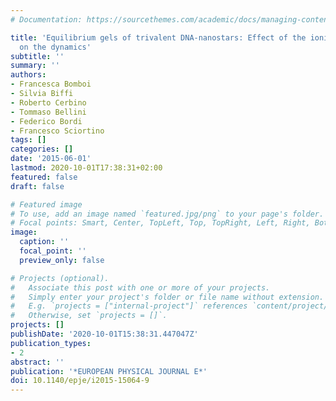 ```yaml
---
# Documentation: https://sourcethemes.com/academic/docs/managing-content/

title: 'Equilibrium gels of trivalent DNA-nanostars: Effect of the ionic strength
  on the dynamics'
subtitle: ''
summary: ''
authors:
- Francesca Bomboi
- Silvia Biffi
- Roberto Cerbino
- Tommaso Bellini
- Federico Bordi
- Francesco Sciortino
tags: []
categories: []
date: '2015-06-01'
lastmod: 2020-10-01T17:38:31+02:00
featured: false
draft: false

# Featured image
# To use, add an image named `featured.jpg/png` to your page's folder.
# Focal points: Smart, Center, TopLeft, Top, TopRight, Left, Right, BottomLeft, Bottom, BottomRight.
image:
  caption: ''
  focal_point: ''
  preview_only: false

# Projects (optional).
#   Associate this post with one or more of your projects.
#   Simply enter your project's folder or file name without extension.
#   E.g. `projects = ["internal-project"]` references `content/project/deep-learning/index.md`.
#   Otherwise, set `projects = []`.
projects: []
publishDate: '2020-10-01T15:38:31.447047Z'
publication_types:
- 2
abstract: ''
publication: '*EUROPEAN PHYSICAL JOURNAL E*'
doi: 10.1140/epje/i2015-15064-9
---
```

